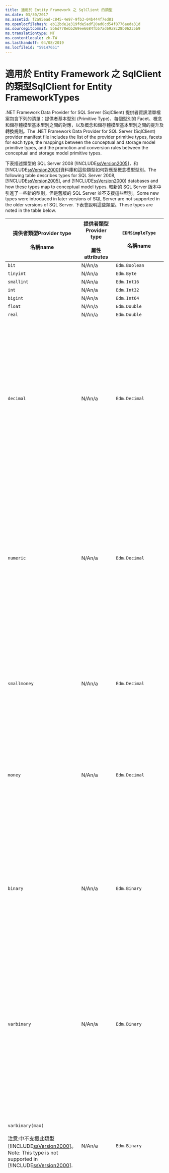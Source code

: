 ```yaml
---
title: 適用於 Entity Framework 之 SqlClient 的類型
ms.date: 03/30/2017
ms.assetid: f2a95ead-c845-4e97-9fb3-04b444f7ed81
ms.openlocfilehash: eb12bde1e319fde5adf20ad6cd54f8776aeda31d
ms.sourcegitcommit: 5b6d778ebb269ee6684fb57ad69a8c28b06235b9
ms.translationtype: MT
ms.contentlocale: zh-TW
ms.lasthandoff: 04/08/2019
ms.locfileid: "59147651"
---
```

# <a name="sqlclient-for-entity-frameworktypes"></a><span data-ttu-id="2f95d-102">適用於 Entity Framework 之 SqlClient 的類型</span><span class="sxs-lookup"><span data-stu-id="2f95d-102">SqlClient for Entity FrameworkTypes</span></span>
<span data-ttu-id="2f95d-103">.NET Framework Data Provider for SQL Server (SqlClient) 提供者資訊清單檔案包含下列的清單：提供者基本型別 (Primitive Type)、每個型別的 Facet、概念和儲存體模型基本型別之間的對應，以及概念和儲存體模型基本型別之間的提升及轉換規則。</span><span class="sxs-lookup"><span data-stu-id="2f95d-103">The .NET Framework Data Provider for SQL Server (SqlClient) provider manifest file includes the list of the provider primitive types, facets for each type, the mappings between the conceptual and storage model primitive types, and the promotion and conversion rules between the conceptual and storage model primitive types.</span></span>  
  
 <span data-ttu-id="2f95d-104">下表描述類型的 SQL Server 2008 [!INCLUDE[ssVersion2005](../../../../../includes/ssversion2005-md.md)]，和[!INCLUDE[ssVersion2000](../../../../../includes/ssversion2000-md.md)]資料庫和這些類型如何對應至概念模型型別。</span><span class="sxs-lookup"><span data-stu-id="2f95d-104">The following table describes types for SQL Server 2008, [!INCLUDE[ssVersion2005](../../../../../includes/ssversion2005-md.md)], and [!INCLUDE[ssVersion2000](../../../../../includes/ssversion2000-md.md)] databases and how these types map to conceptual model types.</span></span> <span data-ttu-id="2f95d-105">較新的 SQL Server 版本中引進了一些新的型別，但是舊版的 SQL Server 並不支援這些型別。</span><span class="sxs-lookup"><span data-stu-id="2f95d-105">Some new types were introduced in later versions of SQL Server are not supported in the older versions of SQL Server.</span></span> <span data-ttu-id="2f95d-106">下表會說明這些類型。</span><span class="sxs-lookup"><span data-stu-id="2f95d-106">These types are noted in the table below.</span></span>  
  
|<span data-ttu-id="2f95d-107">提供者類型</span><span class="sxs-lookup"><span data-stu-id="2f95d-107">Provider type</span></span><br /><br /> <span data-ttu-id="2f95d-108">名稱</span><span class="sxs-lookup"><span data-stu-id="2f95d-108">name</span></span>|<span data-ttu-id="2f95d-109">提供者類型</span><span class="sxs-lookup"><span data-stu-id="2f95d-109">Provider type</span></span><br /><br /> <span data-ttu-id="2f95d-110">屬性</span><span class="sxs-lookup"><span data-stu-id="2f95d-110">attributes</span></span>|`EDMSimpleType`<br /><br /> <span data-ttu-id="2f95d-111">名稱</span><span class="sxs-lookup"><span data-stu-id="2f95d-111">name</span></span>|<span data-ttu-id="2f95d-112">Facet</span><span class="sxs-lookup"><span data-stu-id="2f95d-112">Facets</span></span>|  
|----------------------------|----------------------------------|------------------------------|------------|  
|`bit`|<span data-ttu-id="2f95d-113">N/A</span><span class="sxs-lookup"><span data-stu-id="2f95d-113">n/a</span></span>|`Edm.Boolean`|<span data-ttu-id="2f95d-114">N/A</span><span class="sxs-lookup"><span data-stu-id="2f95d-114">n/a</span></span>|  
|`tinyint`|<span data-ttu-id="2f95d-115">N/A</span><span class="sxs-lookup"><span data-stu-id="2f95d-115">n/a</span></span>|`Edm.Byte`|<span data-ttu-id="2f95d-116">N/A</span><span class="sxs-lookup"><span data-stu-id="2f95d-116">n/a</span></span>|  
|`smallint`|<span data-ttu-id="2f95d-117">N/A</span><span class="sxs-lookup"><span data-stu-id="2f95d-117">n/a</span></span>|`Edm.Int16`|<span data-ttu-id="2f95d-118">N/A</span><span class="sxs-lookup"><span data-stu-id="2f95d-118">n/a</span></span>|  
|`int`|<span data-ttu-id="2f95d-119">N/A</span><span class="sxs-lookup"><span data-stu-id="2f95d-119">n/a</span></span>|`Edm.Int32`|<span data-ttu-id="2f95d-120">N/A</span><span class="sxs-lookup"><span data-stu-id="2f95d-120">n/a</span></span>|  
|`bigint`|<span data-ttu-id="2f95d-121">N/A</span><span class="sxs-lookup"><span data-stu-id="2f95d-121">n/a</span></span>|`Edm.Int64`|<span data-ttu-id="2f95d-122">N/A</span><span class="sxs-lookup"><span data-stu-id="2f95d-122">n/a</span></span>|  
|`float`|<span data-ttu-id="2f95d-123">N/A</span><span class="sxs-lookup"><span data-stu-id="2f95d-123">n/a</span></span>|`Edm.Double`|<span data-ttu-id="2f95d-124">N/A</span><span class="sxs-lookup"><span data-stu-id="2f95d-124">n/a</span></span>|  
|`real`|<span data-ttu-id="2f95d-125">N/A</span><span class="sxs-lookup"><span data-stu-id="2f95d-125">n/a</span></span>|`Edm.Double`|<span data-ttu-id="2f95d-126">N/A</span><span class="sxs-lookup"><span data-stu-id="2f95d-126">n/a</span></span>|  
|`decimal`|<span data-ttu-id="2f95d-127">N/A</span><span class="sxs-lookup"><span data-stu-id="2f95d-127">n/a</span></span>|`Edm.Decimal`|<span data-ttu-id="2f95d-128">有效位數：</span><span class="sxs-lookup"><span data-stu-id="2f95d-128">Precision:</span></span><br /><br /> <span data-ttu-id="2f95d-129">最小值：1</span><span class="sxs-lookup"><span data-stu-id="2f95d-129">- Minimum: 1</span></span><br /><br /> <span data-ttu-id="2f95d-130">最大值：38</span><span class="sxs-lookup"><span data-stu-id="2f95d-130">- Maximum: 38</span></span><br /><br /> <span data-ttu-id="2f95d-131">-預設值：18</span><span class="sxs-lookup"><span data-stu-id="2f95d-131">- Default: 18</span></span><br /><br /> <span data-ttu-id="2f95d-132">-常數：False</span><span class="sxs-lookup"><span data-stu-id="2f95d-132">- Constant: False</span></span><br /><br /> <span data-ttu-id="2f95d-133">小數位數：</span><span class="sxs-lookup"><span data-stu-id="2f95d-133">Scale:</span></span><br /><br /> <span data-ttu-id="2f95d-134">最小值：0</span><span class="sxs-lookup"><span data-stu-id="2f95d-134">- Minimum: 0</span></span><br /><br /> <span data-ttu-id="2f95d-135">最大值：38</span><span class="sxs-lookup"><span data-stu-id="2f95d-135">- Maximum: 38</span></span><br /><br /> <span data-ttu-id="2f95d-136">-預設值：0</span><span class="sxs-lookup"><span data-stu-id="2f95d-136">- Default: 0</span></span><br /><br /> <span data-ttu-id="2f95d-137">-常數：False</span><span class="sxs-lookup"><span data-stu-id="2f95d-137">- Constant: False</span></span>|  
|`numeric`|<span data-ttu-id="2f95d-138">N/A</span><span class="sxs-lookup"><span data-stu-id="2f95d-138">n/a</span></span>|`Edm.Decimal`|<span data-ttu-id="2f95d-139">有效位數：</span><span class="sxs-lookup"><span data-stu-id="2f95d-139">Precision:</span></span><br /><br /> <span data-ttu-id="2f95d-140">最小值：1</span><span class="sxs-lookup"><span data-stu-id="2f95d-140">- Minimum: 1</span></span><br /><br /> <span data-ttu-id="2f95d-141">最大值：38</span><span class="sxs-lookup"><span data-stu-id="2f95d-141">- Maximum: 38</span></span><br /><br /> <span data-ttu-id="2f95d-142">-預設值：18</span><span class="sxs-lookup"><span data-stu-id="2f95d-142">- Default: 18</span></span><br /><br /> <span data-ttu-id="2f95d-143">-常數：False</span><span class="sxs-lookup"><span data-stu-id="2f95d-143">- Constant: False</span></span><br /><br /> <span data-ttu-id="2f95d-144">小數位數：</span><span class="sxs-lookup"><span data-stu-id="2f95d-144">Scale:</span></span><br /><br /> <span data-ttu-id="2f95d-145">最小值：0</span><span class="sxs-lookup"><span data-stu-id="2f95d-145">- Minimum: 0</span></span><br /><br /> <span data-ttu-id="2f95d-146">最大值：38</span><span class="sxs-lookup"><span data-stu-id="2f95d-146">- Maximum: 38</span></span><br /><br /> <span data-ttu-id="2f95d-147">-預設值：0</span><span class="sxs-lookup"><span data-stu-id="2f95d-147">- Default: 0</span></span><br /><br /> <span data-ttu-id="2f95d-148">-常數：False</span><span class="sxs-lookup"><span data-stu-id="2f95d-148">- Constant: False</span></span>|  
|`smallmoney`|<span data-ttu-id="2f95d-149">N/A</span><span class="sxs-lookup"><span data-stu-id="2f95d-149">n/a</span></span>|`Edm.Decimal`|<span data-ttu-id="2f95d-150">有效位數：</span><span class="sxs-lookup"><span data-stu-id="2f95d-150">Precision:</span></span><br /><br /> <span data-ttu-id="2f95d-151">-預設值：10</span><span class="sxs-lookup"><span data-stu-id="2f95d-151">- Default: 10</span></span><br /><br /> <span data-ttu-id="2f95d-152">-常數：True</span><span class="sxs-lookup"><span data-stu-id="2f95d-152">- Constant: True</span></span><br /><br /> <span data-ttu-id="2f95d-153">小數位數：</span><span class="sxs-lookup"><span data-stu-id="2f95d-153">Scale:</span></span><br /><br /> <span data-ttu-id="2f95d-154">-預設值：4</span><span class="sxs-lookup"><span data-stu-id="2f95d-154">- Default: 4</span></span><br /><br /> <span data-ttu-id="2f95d-155">-常數：True</span><span class="sxs-lookup"><span data-stu-id="2f95d-155">- Constant: True</span></span>|  
|`money`|<span data-ttu-id="2f95d-156">N/A</span><span class="sxs-lookup"><span data-stu-id="2f95d-156">n/a</span></span>|`Edm.Decimal`|<span data-ttu-id="2f95d-157">有效位數：</span><span class="sxs-lookup"><span data-stu-id="2f95d-157">Precision:</span></span><br /><br /> <span data-ttu-id="2f95d-158">-預設值：19</span><span class="sxs-lookup"><span data-stu-id="2f95d-158">- Default: 19</span></span><br /><br /> <span data-ttu-id="2f95d-159">-常數：True</span><span class="sxs-lookup"><span data-stu-id="2f95d-159">- Constant: True</span></span><br /><br /> <span data-ttu-id="2f95d-160">小數位數：</span><span class="sxs-lookup"><span data-stu-id="2f95d-160">Scale:</span></span><br /><br /> <span data-ttu-id="2f95d-161">-預設值：4</span><span class="sxs-lookup"><span data-stu-id="2f95d-161">- Default: 4</span></span><br /><br /> <span data-ttu-id="2f95d-162">-常數：True</span><span class="sxs-lookup"><span data-stu-id="2f95d-162">- Constant: True</span></span>|  
|`binary`|<span data-ttu-id="2f95d-163">N/A</span><span class="sxs-lookup"><span data-stu-id="2f95d-163">n/a</span></span>|`Edm.Binary`|<span data-ttu-id="2f95d-164">MaxLength:</span><span class="sxs-lookup"><span data-stu-id="2f95d-164">MaxLength:</span></span><br /><br /> <span data-ttu-id="2f95d-165">最小值：1</span><span class="sxs-lookup"><span data-stu-id="2f95d-165">- Minimum: 1</span></span><br /><br /> <span data-ttu-id="2f95d-166">最大值：8000</span><span class="sxs-lookup"><span data-stu-id="2f95d-166">- Maximum: 8000</span></span><br /><br /> <span data-ttu-id="2f95d-167">-預設值：8000</span><span class="sxs-lookup"><span data-stu-id="2f95d-167">- Default: 8000</span></span><br /><br /> <span data-ttu-id="2f95d-168">-常數：False</span><span class="sxs-lookup"><span data-stu-id="2f95d-168">- Constant: False</span></span><br /><br /> <span data-ttu-id="2f95d-169">FixedLength:</span><span class="sxs-lookup"><span data-stu-id="2f95d-169">FixedLength:</span></span><br /><br /> <span data-ttu-id="2f95d-170">-預設值：True</span><span class="sxs-lookup"><span data-stu-id="2f95d-170">- Default: True</span></span><br /><br /> <span data-ttu-id="2f95d-171">-常數：True</span><span class="sxs-lookup"><span data-stu-id="2f95d-171">- Constant: True</span></span>|  
|`varbinary`|<span data-ttu-id="2f95d-172">N/A</span><span class="sxs-lookup"><span data-stu-id="2f95d-172">n/a</span></span>|`Edm.Binary`|<span data-ttu-id="2f95d-173">MaxLength:</span><span class="sxs-lookup"><span data-stu-id="2f95d-173">MaxLength:</span></span><br /><br /> <span data-ttu-id="2f95d-174">最小值：1</span><span class="sxs-lookup"><span data-stu-id="2f95d-174">- Minimum: 1</span></span><br /><br /> <span data-ttu-id="2f95d-175">最大值：8000</span><span class="sxs-lookup"><span data-stu-id="2f95d-175">- Maximum: 8000</span></span><br /><br /> <span data-ttu-id="2f95d-176">-預設值：8000</span><span class="sxs-lookup"><span data-stu-id="2f95d-176">- Default: 8000</span></span><br /><br /> <span data-ttu-id="2f95d-177">-常數：False</span><span class="sxs-lookup"><span data-stu-id="2f95d-177">- Constant: False</span></span><br /><br /> <span data-ttu-id="2f95d-178">FixedLength:</span><span class="sxs-lookup"><span data-stu-id="2f95d-178">FixedLength:</span></span><br /><br /> <span data-ttu-id="2f95d-179">-預設值：False</span><span class="sxs-lookup"><span data-stu-id="2f95d-179">- Default: False</span></span><br /><br /> <span data-ttu-id="2f95d-180">-常數：True</span><span class="sxs-lookup"><span data-stu-id="2f95d-180">- Constant: True</span></span>|  
|`varbinary(max)`<br /><br /> <span data-ttu-id="2f95d-181">注意:中不支援此類型[!INCLUDE[ssVersion2000](../../../../../includes/ssversion2000-md.md)]。</span><span class="sxs-lookup"><span data-stu-id="2f95d-181">Note: This type is not supported in [!INCLUDE[ssVersion2000](../../../../../includes/ssversion2000-md.md)].</span></span>|<span data-ttu-id="2f95d-182">N/A</span><span class="sxs-lookup"><span data-stu-id="2f95d-182">n/a</span></span>|`Edm.Binary`|<span data-ttu-id="2f95d-183">MaxLength:</span><span class="sxs-lookup"><span data-stu-id="2f95d-183">MaxLength:</span></span><br /><br /> <span data-ttu-id="2f95d-184">-預設值：214748364780</span><span class="sxs-lookup"><span data-stu-id="2f95d-184">- Default: 214748364780</span></span><br /><br /> <span data-ttu-id="2f95d-185">-常數：True</span><span class="sxs-lookup"><span data-stu-id="2f95d-185">- Constant: True</span></span><br /><br /> <span data-ttu-id="2f95d-186">FixedLength:</span><span class="sxs-lookup"><span data-stu-id="2f95d-186">FixedLength:</span></span><br /><br /> <span data-ttu-id="2f95d-187">-預設值：False</span><span class="sxs-lookup"><span data-stu-id="2f95d-187">- Default: False</span></span><br /><br /> <span data-ttu-id="2f95d-188">-常數：True</span><span class="sxs-lookup"><span data-stu-id="2f95d-188">- Constant: True</span></span>|  
|`image`|<span data-ttu-id="2f95d-189">N/A</span><span class="sxs-lookup"><span data-stu-id="2f95d-189">n/a</span></span>|`Edm.Binary`|<span data-ttu-id="2f95d-190">MaxLength:</span><span class="sxs-lookup"><span data-stu-id="2f95d-190">MaxLength:</span></span><br /><br /> <span data-ttu-id="2f95d-191">-預設值：2147483647</span><span class="sxs-lookup"><span data-stu-id="2f95d-191">- Default: 2147483647</span></span><br /><br /> <span data-ttu-id="2f95d-192">-常數：True</span><span class="sxs-lookup"><span data-stu-id="2f95d-192">- Constant: True</span></span><br /><br /> <span data-ttu-id="2f95d-193">FixedLength:</span><span class="sxs-lookup"><span data-stu-id="2f95d-193">FixedLength:</span></span><br /><br /> <span data-ttu-id="2f95d-194">-預設值：False</span><span class="sxs-lookup"><span data-stu-id="2f95d-194">- Default: False</span></span><br /><br /> <span data-ttu-id="2f95d-195">-常數：True</span><span class="sxs-lookup"><span data-stu-id="2f95d-195">- Constant: True</span></span>|  
|`timestamp`|<span data-ttu-id="2f95d-196">N/A</span><span class="sxs-lookup"><span data-stu-id="2f95d-196">n/a</span></span>|`Edm.Binary`|<span data-ttu-id="2f95d-197">MaxLength:</span><span class="sxs-lookup"><span data-stu-id="2f95d-197">MaxLength:</span></span><br /><br /> <span data-ttu-id="2f95d-198">-預設值：8</span><span class="sxs-lookup"><span data-stu-id="2f95d-198">- Default: 8</span></span><br /><br /> <span data-ttu-id="2f95d-199">-常數：True</span><span class="sxs-lookup"><span data-stu-id="2f95d-199">- Constant: True</span></span><br /><br /> <span data-ttu-id="2f95d-200">FixedLength:</span><span class="sxs-lookup"><span data-stu-id="2f95d-200">FixedLength:</span></span><br /><br /> <span data-ttu-id="2f95d-201">-預設值：True</span><span class="sxs-lookup"><span data-stu-id="2f95d-201">- Default: True</span></span><br /><br /> <span data-ttu-id="2f95d-202">-常數：True</span><span class="sxs-lookup"><span data-stu-id="2f95d-202">- Constant: True</span></span>|  
|`rowversion`|<span data-ttu-id="2f95d-203">N/A</span><span class="sxs-lookup"><span data-stu-id="2f95d-203">n/a</span></span>|`Edm.Binary`|<span data-ttu-id="2f95d-204">MaxLength:</span><span class="sxs-lookup"><span data-stu-id="2f95d-204">MaxLength:</span></span><br /><br /> <span data-ttu-id="2f95d-205">-預設值：8</span><span class="sxs-lookup"><span data-stu-id="2f95d-205">- Default: 8</span></span><br /><br /> <span data-ttu-id="2f95d-206">-常數：True</span><span class="sxs-lookup"><span data-stu-id="2f95d-206">- Constant: True</span></span><br /><br /> <span data-ttu-id="2f95d-207">FixedLength:</span><span class="sxs-lookup"><span data-stu-id="2f95d-207">FixedLength:</span></span><br /><br /> <span data-ttu-id="2f95d-208">-預設值：True</span><span class="sxs-lookup"><span data-stu-id="2f95d-208">- Default: True</span></span><br /><br /> <span data-ttu-id="2f95d-209">-常數：True</span><span class="sxs-lookup"><span data-stu-id="2f95d-209">- Constant: True</span></span>|  
|`smalldatetime`|<span data-ttu-id="2f95d-210">N/A</span><span class="sxs-lookup"><span data-stu-id="2f95d-210">n/a</span></span>|`Edm.DateTime`|<span data-ttu-id="2f95d-211">有效位數：</span><span class="sxs-lookup"><span data-stu-id="2f95d-211">Precision:</span></span><br /><br /> <span data-ttu-id="2f95d-212">-預設值：0</span><span class="sxs-lookup"><span data-stu-id="2f95d-212">- Default: 0</span></span><br /><br /> <span data-ttu-id="2f95d-213">-常數：True</span><span class="sxs-lookup"><span data-stu-id="2f95d-213">- Constant: True</span></span>|  
|`datetime`|<span data-ttu-id="2f95d-214">N/A</span><span class="sxs-lookup"><span data-stu-id="2f95d-214">n/a</span></span>|`Edm.DateTime`|<span data-ttu-id="2f95d-215">有效位數：</span><span class="sxs-lookup"><span data-stu-id="2f95d-215">Precision:</span></span><br /><br /> <span data-ttu-id="2f95d-216">-預設值：3</span><span class="sxs-lookup"><span data-stu-id="2f95d-216">- Default: 3</span></span><br /><br /> <span data-ttu-id="2f95d-217">-常數：True</span><span class="sxs-lookup"><span data-stu-id="2f95d-217">- Constant: True</span></span>|  
|`date`<br /><br /> <span data-ttu-id="2f95d-218">注意:在 SQL Server 2005 和 SQL Server 2000 中不支援此類型。</span><span class="sxs-lookup"><span data-stu-id="2f95d-218">Note: This type is not supported in SQL Server 2005 and SQL Server 2000.</span></span>|<span data-ttu-id="2f95d-219">N/A</span><span class="sxs-lookup"><span data-stu-id="2f95d-219">n/a</span></span>|`Edm.DateTime`|<span data-ttu-id="2f95d-220">有效位數：</span><span class="sxs-lookup"><span data-stu-id="2f95d-220">Precision:</span></span><br /><br /> <span data-ttu-id="2f95d-221">-預設值：0</span><span class="sxs-lookup"><span data-stu-id="2f95d-221">- Default: 0</span></span><br /><br /> <span data-ttu-id="2f95d-222">-常數：False</span><span class="sxs-lookup"><span data-stu-id="2f95d-222">- Constant: False</span></span>|  
|`time`<br /><br /> <span data-ttu-id="2f95d-223">注意:在 SQL Server 2005 和 SQL Server 2000 中不支援此類型。</span><span class="sxs-lookup"><span data-stu-id="2f95d-223">Note: This type is not supported in SQL Server 2005 and SQL Server 2000.</span></span>|<span data-ttu-id="2f95d-224">N/A</span><span class="sxs-lookup"><span data-stu-id="2f95d-224">n/a</span></span>|`Edm.Time`|<span data-ttu-id="2f95d-225">有效位數：</span><span class="sxs-lookup"><span data-stu-id="2f95d-225">Precision:</span></span><br /><br /> <span data-ttu-id="2f95d-226">-預設值：7</span><span class="sxs-lookup"><span data-stu-id="2f95d-226">- Default: 7</span></span><br /><br /> <span data-ttu-id="2f95d-227">-常數：False</span><span class="sxs-lookup"><span data-stu-id="2f95d-227">- Constant: False</span></span>|  
|`datetime2`<br /><br /> <span data-ttu-id="2f95d-228">注意:在 SQL Server 2005 和 SQL Server 2000 中不支援此類型。</span><span class="sxs-lookup"><span data-stu-id="2f95d-228">Note: This type is not supported in SQL Server 2005 and SQL Server 2000.</span></span>|<span data-ttu-id="2f95d-229">N/A</span><span class="sxs-lookup"><span data-stu-id="2f95d-229">n/a</span></span>|`Edm.DateTime`|<span data-ttu-id="2f95d-230">有效位數：</span><span class="sxs-lookup"><span data-stu-id="2f95d-230">Precision:</span></span><br /><br /> <span data-ttu-id="2f95d-231">-預設值：7</span><span class="sxs-lookup"><span data-stu-id="2f95d-231">- Default: 7</span></span><br /><br /> <span data-ttu-id="2f95d-232">-常數：False</span><span class="sxs-lookup"><span data-stu-id="2f95d-232">- Constant: False</span></span>|  
|`datetimeoffset`<br /><br /> <span data-ttu-id="2f95d-233">注意:在 SQL Server 2005 和 SQL Server 2000 中不支援此類型。</span><span class="sxs-lookup"><span data-stu-id="2f95d-233">Note: This type is not supported in SQL Server 2005 and SQL Server 2000.</span></span>|<span data-ttu-id="2f95d-234">N/A</span><span class="sxs-lookup"><span data-stu-id="2f95d-234">n/a</span></span>|`Edm.DateTimeOffset`|<span data-ttu-id="2f95d-235">有效位數：</span><span class="sxs-lookup"><span data-stu-id="2f95d-235">Precision:</span></span><br /><br /> <span data-ttu-id="2f95d-236">-預設值：7</span><span class="sxs-lookup"><span data-stu-id="2f95d-236">- Default: 7</span></span><br /><br /> <span data-ttu-id="2f95d-237">-常數：False</span><span class="sxs-lookup"><span data-stu-id="2f95d-237">- Constant: False</span></span>|  
|`nvarchar`<br /><br /> <span data-ttu-id="2f95d-238">注意:中不支援此類型[!INCLUDE[ssVersion2000](../../../../../includes/ssversion2000-md.md)]。</span><span class="sxs-lookup"><span data-stu-id="2f95d-238">Note: This type is not supported in [!INCLUDE[ssVersion2000](../../../../../includes/ssversion2000-md.md)].</span></span>|<span data-ttu-id="2f95d-239">N/A</span><span class="sxs-lookup"><span data-stu-id="2f95d-239">n/a</span></span>|`Edm.String`|<span data-ttu-id="2f95d-240">MaxLength:</span><span class="sxs-lookup"><span data-stu-id="2f95d-240">MaxLength:</span></span><br /><br /> <span data-ttu-id="2f95d-241">最小值：1</span><span class="sxs-lookup"><span data-stu-id="2f95d-241">- Minimum: 1</span></span><br /><br /> <span data-ttu-id="2f95d-242">最大值：4000</span><span class="sxs-lookup"><span data-stu-id="2f95d-242">- Maximum: 4000</span></span><br /><br /> <span data-ttu-id="2f95d-243">-預設值：4000</span><span class="sxs-lookup"><span data-stu-id="2f95d-243">- Default: 4000</span></span><br /><br /> <span data-ttu-id="2f95d-244">-常數：False</span><span class="sxs-lookup"><span data-stu-id="2f95d-244">- Constant: False</span></span><br /><br /> <span data-ttu-id="2f95d-245">Unicode：</span><span class="sxs-lookup"><span data-stu-id="2f95d-245">Unicode:</span></span><br /><br /> <span data-ttu-id="2f95d-246">-預設值：True</span><span class="sxs-lookup"><span data-stu-id="2f95d-246">- Default: True</span></span><br /><br /> <span data-ttu-id="2f95d-247">-常數：True</span><span class="sxs-lookup"><span data-stu-id="2f95d-247">- Constant: True</span></span><br /><br /> <span data-ttu-id="2f95d-248">FixedLength:</span><span class="sxs-lookup"><span data-stu-id="2f95d-248">FixedLength:</span></span><br /><br /> <span data-ttu-id="2f95d-249">-預設值：False</span><span class="sxs-lookup"><span data-stu-id="2f95d-249">- Default: False</span></span><br /><br /> <span data-ttu-id="2f95d-250">-常數：True</span><span class="sxs-lookup"><span data-stu-id="2f95d-250">- Constant: True</span></span>|  
|`varchar`<br /><br /> <span data-ttu-id="2f95d-251">注意:中不支援此類型[!INCLUDE[ssVersion2000](../../../../../includes/ssversion2000-md.md)]。</span><span class="sxs-lookup"><span data-stu-id="2f95d-251">Note: This type is not supported in [!INCLUDE[ssVersion2000](../../../../../includes/ssversion2000-md.md)].</span></span>|<span data-ttu-id="2f95d-252">N/A</span><span class="sxs-lookup"><span data-stu-id="2f95d-252">n/a</span></span>|`Edm.String`|<span data-ttu-id="2f95d-253">MaxLength:</span><span class="sxs-lookup"><span data-stu-id="2f95d-253">MaxLength:</span></span><br /><br /> <span data-ttu-id="2f95d-254">最小值：1</span><span class="sxs-lookup"><span data-stu-id="2f95d-254">- Minimum: 1</span></span><br /><br /> <span data-ttu-id="2f95d-255">最大值：8000</span><span class="sxs-lookup"><span data-stu-id="2f95d-255">- Maximum: 8000</span></span><br /><br /> <span data-ttu-id="2f95d-256">-預設值：8000</span><span class="sxs-lookup"><span data-stu-id="2f95d-256">- Default: 8000</span></span><br /><br /> <span data-ttu-id="2f95d-257">-常數：False</span><span class="sxs-lookup"><span data-stu-id="2f95d-257">- Constant: False</span></span><br /><br /> <span data-ttu-id="2f95d-258">Unicode：</span><span class="sxs-lookup"><span data-stu-id="2f95d-258">Unicode:</span></span><br /><br /> <span data-ttu-id="2f95d-259">-預設值：False</span><span class="sxs-lookup"><span data-stu-id="2f95d-259">- Default: False</span></span><br /><br /> <span data-ttu-id="2f95d-260">-常數：True</span><span class="sxs-lookup"><span data-stu-id="2f95d-260">- Constant: True</span></span><br /><br /> <span data-ttu-id="2f95d-261">FixedLength:</span><span class="sxs-lookup"><span data-stu-id="2f95d-261">FixedLength:</span></span><br /><br /> <span data-ttu-id="2f95d-262">-預設值：False</span><span class="sxs-lookup"><span data-stu-id="2f95d-262">- Default: False</span></span><br /><br /> <span data-ttu-id="2f95d-263">-常數：True</span><span class="sxs-lookup"><span data-stu-id="2f95d-263">- Constant: True</span></span>|  
|`char`|<span data-ttu-id="2f95d-264">N/A</span><span class="sxs-lookup"><span data-stu-id="2f95d-264">n/a</span></span>|`Edm.String`|<span data-ttu-id="2f95d-265">MaxLength:</span><span class="sxs-lookup"><span data-stu-id="2f95d-265">MaxLength:</span></span><br /><br /> <span data-ttu-id="2f95d-266">最小值：1</span><span class="sxs-lookup"><span data-stu-id="2f95d-266">- Minimum: 1</span></span><br /><br /> <span data-ttu-id="2f95d-267">最大值：8000</span><span class="sxs-lookup"><span data-stu-id="2f95d-267">- Maximum: 8000</span></span><br /><br /> <span data-ttu-id="2f95d-268">-預設值：8000</span><span class="sxs-lookup"><span data-stu-id="2f95d-268">- Default: 8000</span></span><br /><br /> <span data-ttu-id="2f95d-269">-常數：False</span><span class="sxs-lookup"><span data-stu-id="2f95d-269">- Constant: False</span></span><br /><br /> <span data-ttu-id="2f95d-270">Unicode：</span><span class="sxs-lookup"><span data-stu-id="2f95d-270">Unicode:</span></span><br /><br /> <span data-ttu-id="2f95d-271">-預設值：False</span><span class="sxs-lookup"><span data-stu-id="2f95d-271">- Default: False</span></span><br /><br /> <span data-ttu-id="2f95d-272">-常數：True</span><span class="sxs-lookup"><span data-stu-id="2f95d-272">- Constant: True</span></span><br /><br /> <span data-ttu-id="2f95d-273">FixedLength:</span><span class="sxs-lookup"><span data-stu-id="2f95d-273">FixedLength:</span></span><br /><br /> <span data-ttu-id="2f95d-274">-預設值：True</span><span class="sxs-lookup"><span data-stu-id="2f95d-274">- Default: True</span></span><br /><br /> <span data-ttu-id="2f95d-275">-常數：True</span><span class="sxs-lookup"><span data-stu-id="2f95d-275">- Constant: True</span></span>|  
|`nchar`|<span data-ttu-id="2f95d-276">N/A</span><span class="sxs-lookup"><span data-stu-id="2f95d-276">n/a</span></span>|`Edm.String`|<span data-ttu-id="2f95d-277">MaxLength:</span><span class="sxs-lookup"><span data-stu-id="2f95d-277">MaxLength:</span></span><br /><br /> <span data-ttu-id="2f95d-278">最小值：1</span><span class="sxs-lookup"><span data-stu-id="2f95d-278">- Minimum: 1</span></span><br /><br /> <span data-ttu-id="2f95d-279">最大值：4000</span><span class="sxs-lookup"><span data-stu-id="2f95d-279">- Maximum: 4000</span></span><br /><br /> <span data-ttu-id="2f95d-280">-預設值：4000</span><span class="sxs-lookup"><span data-stu-id="2f95d-280">- Default: 4000</span></span><br /><br /> <span data-ttu-id="2f95d-281">-常數：False</span><span class="sxs-lookup"><span data-stu-id="2f95d-281">- Constant: False</span></span><br /><br /> <span data-ttu-id="2f95d-282">Unicode：</span><span class="sxs-lookup"><span data-stu-id="2f95d-282">Unicode:</span></span><br /><br /> <span data-ttu-id="2f95d-283">-預設值：True</span><span class="sxs-lookup"><span data-stu-id="2f95d-283">- Default: True</span></span><br /><br /> <span data-ttu-id="2f95d-284">-常數：True</span><span class="sxs-lookup"><span data-stu-id="2f95d-284">- Constant: True</span></span><br /><br /> <span data-ttu-id="2f95d-285">FixedLength:</span><span class="sxs-lookup"><span data-stu-id="2f95d-285">FixedLength:</span></span><br /><br /> <span data-ttu-id="2f95d-286">-預設值：True</span><span class="sxs-lookup"><span data-stu-id="2f95d-286">- Default: True</span></span><br /><br /> <span data-ttu-id="2f95d-287">-常數：True</span><span class="sxs-lookup"><span data-stu-id="2f95d-287">- Constant: True</span></span>|  
|`varchar`<span data-ttu-id="2f95d-288">(`max`)</span><span class="sxs-lookup"><span data-stu-id="2f95d-288">(`max`)</span></span>|<span data-ttu-id="2f95d-289">N/A</span><span class="sxs-lookup"><span data-stu-id="2f95d-289">n/a</span></span>|`Edm.String`|<span data-ttu-id="2f95d-290">MaxLength:</span><span class="sxs-lookup"><span data-stu-id="2f95d-290">MaxLength:</span></span><br /><br /> <span data-ttu-id="2f95d-291">-預設值：2147483647</span><span class="sxs-lookup"><span data-stu-id="2f95d-291">- Default: 2147483647</span></span><br /><br /> <span data-ttu-id="2f95d-292">-常數：True</span><span class="sxs-lookup"><span data-stu-id="2f95d-292">- Constant: True</span></span><br /><br /> <span data-ttu-id="2f95d-293">Unicode：</span><span class="sxs-lookup"><span data-stu-id="2f95d-293">Unicode:</span></span><br /><br /> <span data-ttu-id="2f95d-294">-預設值：False</span><span class="sxs-lookup"><span data-stu-id="2f95d-294">- Default: False</span></span><br /><br /> <span data-ttu-id="2f95d-295">-常數：True</span><span class="sxs-lookup"><span data-stu-id="2f95d-295">- Constant: True</span></span><br /><br /> <span data-ttu-id="2f95d-296">FixedLength:</span><span class="sxs-lookup"><span data-stu-id="2f95d-296">FixedLength:</span></span><br /><br /> <span data-ttu-id="2f95d-297">-預設值：False</span><span class="sxs-lookup"><span data-stu-id="2f95d-297">- Default: False</span></span><br /><br /> <span data-ttu-id="2f95d-298">-常數：True</span><span class="sxs-lookup"><span data-stu-id="2f95d-298">- Constant: True</span></span>|  
|`nvarchar`<span data-ttu-id="2f95d-299">(`max`)</span><span class="sxs-lookup"><span data-stu-id="2f95d-299">(`max`)</span></span>|<span data-ttu-id="2f95d-300">N/A</span><span class="sxs-lookup"><span data-stu-id="2f95d-300">n/a</span></span>|`Edm.String`|<span data-ttu-id="2f95d-301">MaxLength:</span><span class="sxs-lookup"><span data-stu-id="2f95d-301">MaxLength:</span></span><br /><br /> <span data-ttu-id="2f95d-302">-預設值：1073741823</span><span class="sxs-lookup"><span data-stu-id="2f95d-302">- Default: 1073741823</span></span><br /><br /> <span data-ttu-id="2f95d-303">-常數：True</span><span class="sxs-lookup"><span data-stu-id="2f95d-303">- Constant: True</span></span><br /><br /> <span data-ttu-id="2f95d-304">Unicode：</span><span class="sxs-lookup"><span data-stu-id="2f95d-304">Unicode:</span></span><br /><br /> <span data-ttu-id="2f95d-305">-預設值：True</span><span class="sxs-lookup"><span data-stu-id="2f95d-305">- Default: True</span></span><br /><br /> <span data-ttu-id="2f95d-306">-常數：True</span><span class="sxs-lookup"><span data-stu-id="2f95d-306">- Constant: True</span></span><br /><br /> <span data-ttu-id="2f95d-307">FixedLength:</span><span class="sxs-lookup"><span data-stu-id="2f95d-307">FixedLength:</span></span><br /><br /> <span data-ttu-id="2f95d-308">-預設值：False</span><span class="sxs-lookup"><span data-stu-id="2f95d-308">- Default: False</span></span><br /><br /> <span data-ttu-id="2f95d-309">-常數：True</span><span class="sxs-lookup"><span data-stu-id="2f95d-309">- Constant: True</span></span>|  
|`ntext`|<span data-ttu-id="2f95d-310">等號比較：False</span><span class="sxs-lookup"><span data-stu-id="2f95d-310">Equal comparable: False</span></span><br /><br /> <span data-ttu-id="2f95d-311">可比較順序：False</span><span class="sxs-lookup"><span data-stu-id="2f95d-311">Order comparable: False</span></span>|`Edm.String`|<span data-ttu-id="2f95d-312">MaxLength:</span><span class="sxs-lookup"><span data-stu-id="2f95d-312">MaxLength:</span></span><br /><br /> <span data-ttu-id="2f95d-313">-預設值：1073741823</span><span class="sxs-lookup"><span data-stu-id="2f95d-313">- Default: 1073741823</span></span><br /><br /> <span data-ttu-id="2f95d-314">-常數：True</span><span class="sxs-lookup"><span data-stu-id="2f95d-314">- Constant: True</span></span><br /><br /> <span data-ttu-id="2f95d-315">Unicode：</span><span class="sxs-lookup"><span data-stu-id="2f95d-315">Unicode:</span></span><br /><br /> <span data-ttu-id="2f95d-316">-預設值：False</span><span class="sxs-lookup"><span data-stu-id="2f95d-316">- Default: False</span></span><br /><br /> <span data-ttu-id="2f95d-317">-常數：True</span><span class="sxs-lookup"><span data-stu-id="2f95d-317">- Constant: True</span></span><br /><br /> <span data-ttu-id="2f95d-318">FixedLength:</span><span class="sxs-lookup"><span data-stu-id="2f95d-318">FixedLength:</span></span><br /><br /> <span data-ttu-id="2f95d-319">-預設值：False</span><span class="sxs-lookup"><span data-stu-id="2f95d-319">- Default: False</span></span><br /><br /> <span data-ttu-id="2f95d-320">-常數：True</span><span class="sxs-lookup"><span data-stu-id="2f95d-320">- Constant: True</span></span>|  
|`text`|<span data-ttu-id="2f95d-321">等號比較：False</span><span class="sxs-lookup"><span data-stu-id="2f95d-321">Equal comparable: False</span></span><br /><br /> <span data-ttu-id="2f95d-322">可比較順序：False</span><span class="sxs-lookup"><span data-stu-id="2f95d-322">Order comparable: False</span></span>|`Edm.String`|<span data-ttu-id="2f95d-323">MaxLength:</span><span class="sxs-lookup"><span data-stu-id="2f95d-323">MaxLength:</span></span><br /><br /> <span data-ttu-id="2f95d-324">-預設值：2147483647</span><span class="sxs-lookup"><span data-stu-id="2f95d-324">- Default: 2147483647</span></span><br /><br /> <span data-ttu-id="2f95d-325">-常數：True</span><span class="sxs-lookup"><span data-stu-id="2f95d-325">- Constant: True</span></span><br /><br /> <span data-ttu-id="2f95d-326">Unicode：</span><span class="sxs-lookup"><span data-stu-id="2f95d-326">Unicode:</span></span><br /><br /> <span data-ttu-id="2f95d-327">-預設值：False</span><span class="sxs-lookup"><span data-stu-id="2f95d-327">- Default: False</span></span><br /><br /> <span data-ttu-id="2f95d-328">-常數：True</span><span class="sxs-lookup"><span data-stu-id="2f95d-328">- Constant: True</span></span><br /><br /> <span data-ttu-id="2f95d-329">FixedLength:</span><span class="sxs-lookup"><span data-stu-id="2f95d-329">FixedLength:</span></span><br /><br /> <span data-ttu-id="2f95d-330">-預設值：False</span><span class="sxs-lookup"><span data-stu-id="2f95d-330">- Default: False</span></span><br /><br /> <span data-ttu-id="2f95d-331">-常數：True</span><span class="sxs-lookup"><span data-stu-id="2f95d-331">- Constant: True</span></span>|  
|`Unique`<br /><br /> `identifier`|<span data-ttu-id="2f95d-332">等號比較：True</span><span class="sxs-lookup"><span data-stu-id="2f95d-332">Equal comparable: True</span></span><br /><br /> <span data-ttu-id="2f95d-333">可比較順序：True</span><span class="sxs-lookup"><span data-stu-id="2f95d-333">Order comparable: True</span></span>|`Edm.Guid`|<span data-ttu-id="2f95d-334">N/A</span><span class="sxs-lookup"><span data-stu-id="2f95d-334">n/a</span></span>|  
|`xml`|<span data-ttu-id="2f95d-335">等號比較：False</span><span class="sxs-lookup"><span data-stu-id="2f95d-335">Equal comparable: False</span></span><br /><br /> <span data-ttu-id="2f95d-336">可比較順序：False</span><span class="sxs-lookup"><span data-stu-id="2f95d-336">Order comparable: False</span></span>|`Edm.String`|<span data-ttu-id="2f95d-337">MaxLength:</span><span class="sxs-lookup"><span data-stu-id="2f95d-337">MaxLength:</span></span><br /><br /> <span data-ttu-id="2f95d-338">-預設值：1073741823</span><span class="sxs-lookup"><span data-stu-id="2f95d-338">- Default: 1073741823</span></span><br /><br /> <span data-ttu-id="2f95d-339">-常數：True</span><span class="sxs-lookup"><span data-stu-id="2f95d-339">- Constant: True</span></span><br /><br /> <span data-ttu-id="2f95d-340">Unicode：</span><span class="sxs-lookup"><span data-stu-id="2f95d-340">Unicode:</span></span><br /><br /> <span data-ttu-id="2f95d-341">-預設值：True</span><span class="sxs-lookup"><span data-stu-id="2f95d-341">- Default: True</span></span><br /><br /> <span data-ttu-id="2f95d-342">-常數：True</span><span class="sxs-lookup"><span data-stu-id="2f95d-342">- Constant: True</span></span><br /><br /> <span data-ttu-id="2f95d-343">FixedLength:</span><span class="sxs-lookup"><span data-stu-id="2f95d-343">FixedLength:</span></span><br /><br /> <span data-ttu-id="2f95d-344">-預設值：False</span><span class="sxs-lookup"><span data-stu-id="2f95d-344">- Default: False</span></span><br /><br /> <span data-ttu-id="2f95d-345">-常數：True</span><span class="sxs-lookup"><span data-stu-id="2f95d-345">- Constant: True</span></span>|  
  
## <a name="see-also"></a><span data-ttu-id="2f95d-346">另請參閱</span><span class="sxs-lookup"><span data-stu-id="2f95d-346">See also</span></span>

- [<span data-ttu-id="2f95d-347">CSDL、SSDL 和 MSL 規格</span><span class="sxs-lookup"><span data-stu-id="2f95d-347">CSDL, SSDL, and MSL Specifications</span></span>](../../../../../docs/framework/data/adonet/ef/language-reference/csdl-ssdl-and-msl-specifications.md)
